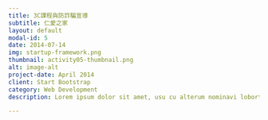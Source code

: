 ```yaml
---
title: 3C課程與防詐騙宣導
subtitle: 仁愛之家
layout: default
modal-id: 5
date: 2014-07-14
img: startup-framework.png
thumbnail: activity05-thumbnail.png
alt: image-alt
project-date: April 2014
client: Start Bootstrap
category: Web Development
description: Lorem ipsum dolor sit amet, usu cu alterum nominavi lobortis. At duo novum diceret. Tantas apeirian vix et, usu sanctus postulant inciderint ut, populo diceret necessitatibus in vim. Cu eum dicam feugiat noluisse.

---
```

